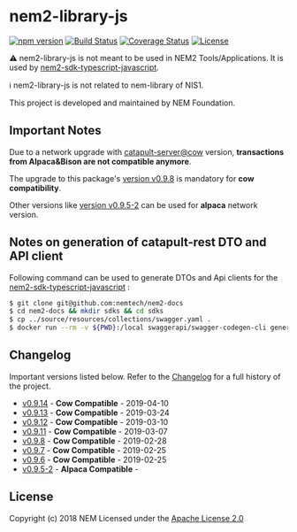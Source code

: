 # nem2-library-js

[![npm version](https://badge.fury.io/js/nem2-library.svg)](https://badge.fury.io/js/nem2-library)
[![Build Status](https://api.travis-ci.org/nemtech/nem2-library-js.svg?branch=master)](https://travis-ci.org/nemtech/nem2-library-js)
[![Coverage Status](https://coveralls.io/repos/github/nemtech/nem2-library-js/badge.svg?branch=travis-ci)](https://coveralls.io/github/nemtech/nem2-library-js?branch=travis-ci)
[![License](https://img.shields.io/badge/License-Apache%202.0-blue.svg)](https://opensource.org/licenses/Apache-2.0)

:warning:️ nem2-library-js is not meant to be used in NEM2 Tools/Applications. 
It is used by [nem2-sdk-typescript-javascript](https://github.com/nemtech/nem2-sdk-typescript-javascript).

:information_source: nem2-library-js is not related to nem-library of NIS1.

This project is developed and maintained by NEM Foundation. 

## Important Notes

Due to a network upgrade with [catapult-server@cow](https://github.com/nemtech/catapult-server/releases/tag/v0.3.0.1) version, **transactions from Alpaca&Bison are not compatible anymore**.

The upgrade to this package's [version v0.9.8](https://github.com/nemtech/nem2-library-js/releases/tag/v0.9.8) is mandatory for **cow compatibility**.

Other versions like [version v0.9.5-2](https://github.com/nemtech/nem2-library-js/releases/tag/v0.9.5-2) can be used for **alpaca** network version.


## Notes on generation of catapult-rest DTO and API client

Following command can be used to generate DTOs and Api clients for the [nem2-sdk-typescript-javascript](https://github.com/nemtech/nem2-sdk-typescript-javascript) :

```bash
$ git clone git@github.com:nemtech/nem2-docs
$ cd nem2-docs && mkdir sdks && cd sdks
$ cp ../source/resources/collections/swagger.yaml .
$ docker run --rm -v ${PWD}:/local swaggerapi/swagger-codegen-cli generate -i /local/swagger.yaml -l javascript -t /local/es6_promise --additional-properties usePromises=true -o /local/nem2-js-sdk && rm -R nem2-js-sdk/test
```

## Changelog

Important versions listed below. Refer to the [Changelog](CHANGELOG.md) for a full history of the project.

- [v0.9.14](CHANGELOG.md#v0914) - **Cow Compatible** - 2019-04-10
- [v0.9.13](CHANGELOG.md#v0913) - **Cow Compatible** - 2019-03-24
- [v0.9.12](CHANGELOG.md#v0912) - **Cow Compatible** - 2019-03-10
- [v0.9.11](CHANGELOG.md#v0911) - **Cow Compatible** - 2019-03-07
- [v0.9.8](CHANGELOG.md#v098) - **Cow Compatible** - 2019-02-28
- [v0.9.7](CHANGELOG.md#v097) - **Cow Compatible** - 2019-02-25
- [v0.9.6](CHANGELOG.md#v096) - **Cow Compatible** - 2019-02-25
- [v0.9.5-2](CHANGELOG.md#v0952) - **Alpaca Compatible** -

## License

Copyright (c) 2018 NEM
Licensed under the [Apache License 2.0](LICENSE)
